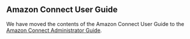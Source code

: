 ## Amazon Connect User Guide

We have moved the contents of the Amazon Connect User Guide to the
[Amazon Connect Administrator Guide](https://github.com/awsdocs/amazon-connect-admin-guide/tree/master/doc_source). 


